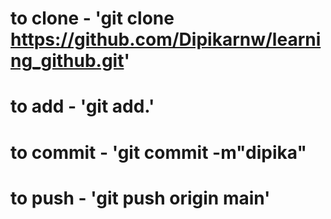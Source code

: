 # to clone - 'git clone https://github.com/Dipikarnw/learning_github.git'

# to add - 'git add.'

# to commit - 'git commit -m"dipika"

# to push - 'git push origin main'

